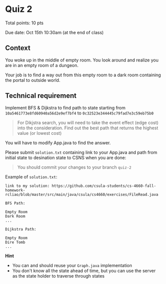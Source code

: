 # Quiz 2

Total points: 10 pts

Due date: Oct 15th 10:30am (at the end of class)

## Context

You woke up in the middle of empty room. You look around and realize you are in an empty room of a dungeon.

Your job is to find a way out from this empty room to a dark room containing the portal to outside world.

## Technical requirement

Implement BFS & Dijkstra to find path to state starting from 
`10a5461773e8fd60940a56d2e9ef7bf4` to `0c32523e344445c79fad7e3c59eb75b0`

> For Dikjstra search, you will need to take the event effect (edge cost) into the consideration. Find out the best path that returns the highest value (or lowest cost)

You will have to modify App.java to find the answer.

Please submit `solution.txt` containing link to your App.java and path from initial state to desination state to CSNS when you are done:

> You should commit your changes to your branch `quiz-2`

Example of `solution.txt`:

```
link to my solution: https://github.com/csula-students/cs-4660-fall-homework-rcliao/blob/master/src/main/java/csula/cs4660/exercises/FileRead.java

BFS Path:

Empty Room
Dark Room
...

Dijkstra Path:

Empty Room
Dire Tomb
...
```

**Hint**

* You can and should reuse your `Graph.java` implementation
* You don't know all the state ahead of time, but you can use the server as the state holder to traverse through states
